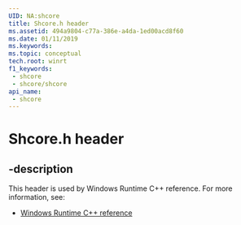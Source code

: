 ```yaml
---
UID: NA:shcore
title: Shcore.h header
ms.assetid: 494a9804-c77a-386e-a4da-1ed00acd8f60
ms.date: 01/11/2019
ms.keywords: 
ms.topic: conceptual
tech.root: winrt
f1_keywords:
 - shcore
 - shcore/shcore
api_name:
 - shcore
---
```


# Shcore.h header


## -description

This header is used by Windows Runtime C++ reference. For more information, see:

- [Windows Runtime C++ reference](../_winrt/index.md)

